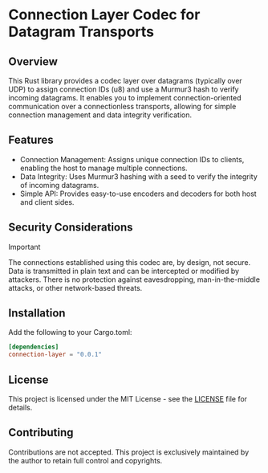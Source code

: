 # Connection Layer Codec for Datagram Transports

## Overview

This Rust library provides a codec layer over datagrams (typically over UDP) to assign
connection IDs (u8) and use a Murmur3 hash to verify incoming datagrams.
It enables you to implement connection-oriented communication over a connectionless transports,
allowing for simple connection management and data integrity verification.

## Features

* Connection Management: Assigns unique connection IDs to clients, enabling the host to manage multiple connections.
* Data Integrity: Uses Murmur3 hashing with a seed to verify the integrity of incoming datagrams.
* Simple API: Provides easy-to-use encoders and decoders for both host and client sides.

## Security Considerations

> [!IMPORTANT]
> The connections established using this codec are, by design, not secure. 
> Data is transmitted in plain text and can be intercepted or modified by attackers. 
> There is no protection against eavesdropping, man-in-the-middle attacks, 
> or other network-based threats.

## Installation

Add the following to your Cargo.toml:

```toml
[dependencies]
connection-layer = "0.0.1"
```

## License

This project is licensed under the MIT License - see the [LICENSE](LICENSE) file for details.

## Contributing

Contributions are not accepted. This project is exclusively maintained by the author to retain full control and
copyrights.
